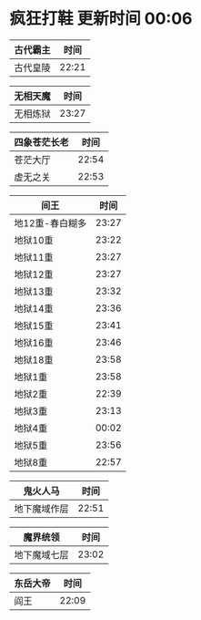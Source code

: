 # 疯狂打鞋 更新时间 00:06

| 古代霸主   | 时间    |
|--------|-------|
| 古代皇陵 | 22:21 |

| 无相天魔   | 时间    |
|--------|-------|
| 无相炼狱 | 23:27 |

| 四象苍茫长老   | 时间    |
|--------|-------|
| 苍茫大厅 | 22:54 |
| 虚无之关 | 22:53 |

| 间王   | 时间    |
|--------|-------|
| 地12重-春白糊多 | 23:27 |
| 地狱10重 | 23:22 |
| 地狱11重 | 23:27 |
| 地狱12重 | 23:27 |
| 地狱13重 | 23:32 |
| 地狱14重 | 23:36 |
| 地狱15重 | 23:41 |
| 地狱16重 | 23:46 |
| 地狱18重 | 23:58 |
| 地狱1重 | 23:58 |
| 地狱2重 | 22:39 |
| 地狱3重 | 23:13 |
| 地狱4重 | 00:02 |
| 地狱5重 | 23:56 |
| 地狱8重 | 22:57 |

| 鬼火人马   | 时间    |
|--------|-------|
| 地下魔域作层 | 22:51 |

| 魔界统领   | 时间    |
|--------|-------|
| 地下魔域七层 | 23:02 |

| 东岳大帝   | 时间    |
|--------|-------|
| 阎王 | 22:09 |
